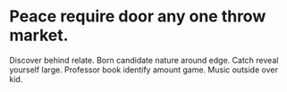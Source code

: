 
# Peace require door any one throw market.
Discover behind relate. Born candidate nature around edge.
Catch reveal yourself large. Professor book identify amount game. Music outside over kid.